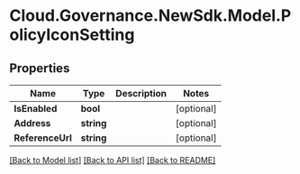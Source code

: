 # Cloud.Governance.NewSdk.Model.PolicyIconSetting
## Properties

Name | Type | Description | Notes
------------ | ------------- | ------------- | -------------
**IsEnabled** | **bool** |  | [optional] 
**Address** | **string** |  | [optional] 
**ReferenceUrl** | **string** |  | [optional] 

[[Back to Model list]](../README.md#documentation-for-models) [[Back to API list]](../README.md#documentation-for-api-endpoints) [[Back to README]](../README.md)

